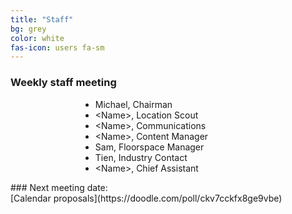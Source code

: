 ```yaml
---
title: "Staff"
bg: grey
color: white
fas-icon: users fa-sm
---
```


### Weekly staff meeting
<div>
    <div style='width: 20em; margin-left: auto; margin-right: auto;'>
        <ul>
            <li>Michael, Chairman</li>
            <li>&lt;Name&gt;, Location Scout</li>
            <li>&lt;Name&gt;, Communications</li>
            <li>&lt;Name&gt;, Content Manager</li>
            <li>Sam, Floorspace Manager</li>
            <li>Tien, Industry Contact</li>
            <li>&lt;Name&gt;, Chief Assistant</li>
        </ul>
    </div>
</div>
### Next meeting date:<br />[Calendar proposals](https://doodle.com/poll/ckv7cckfx8ge9vbe)
